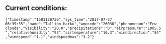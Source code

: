 ## Current conditions: 
 ``` {"timestamp":"1501126736","sys_time":"2017-07-27 06:39:35","name":"Tallinn-Harku","wmocode":"26038","phenomenon":"Few clouds","visibility":"20.0","precipitations":"0","airpressure":"1005.5","relativehumidity":"93","airtemperature":"16.3","winddirection":"84","windspeed":"1.1","windspeedmax":"3.2"} ```
